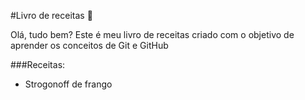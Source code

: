 #Livro de receitas :pizza:

Olá, tudo bem? Este é meu livro de receitas criado com o objetivo de aprender os conceitos de Git e GitHub

###Receitas:
 - Strogonoff de frango